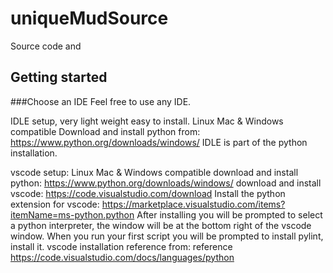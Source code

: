 # uniqueMudSource
Source code and 

## Getting started

###Choose an IDE
Feel free to use any IDE.
	
IDLE setup, very light weight easy to install. Linux Mac & Windows compatible
Download and install python from: https://www.python.org/downloads/windows/
IDLE is part of the python installation.
	
vscode setup: Linux Mac & Windows compatible 
download and install python: https://www.python.org/downloads/windows/
download and install vscode: https://code.visualstudio.com/download
Install the python extension for vscode: https://marketplace.visualstudio.com/items?itemName=ms-python.python
After installing you will be prompted to select a python interpreter, the window will be at the bottom right of the vscode window.
When you run your first script you will be prompted to install pylint, install it.
vscode installation reference from: reference https://code.visualstudio.com/docs/languages/python
